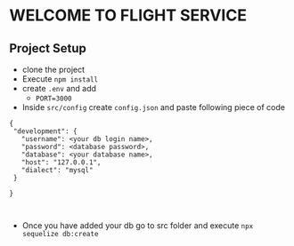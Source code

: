 # WELCOME TO FLIGHT SERVICE

## Project Setup

- clone the project
- Execute `npm install`
- create `.env` and add
  - `PORT=3000`
- Inside `src/config` create `config.json` and paste following piece of code

```
{
 "development": {
   "username": <your db login name>,
   "password": <database password>,
   "database": <your database name>,
   "host": "127.0.0.1",
   "dialect": "mysql"
 }

}



```

- Once you have added your db go to src folder and execute `npx sequelize db:create`
